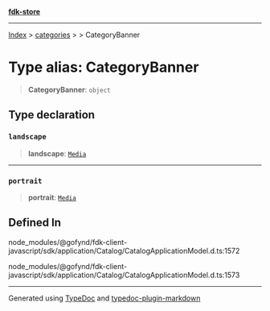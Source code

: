 [**fdk-store**](../../../README.md)
***

[Index](../../../API.md) > [categories](../../README.md) > [<internal>](../README.md) > CategoryBanner

# Type alias: CategoryBanner

> **CategoryBanner**: `object`

## Type declaration

### `landscape`

> **landscape**: [`Media`](../../../brands/internal_/type-aliases/type-alias.Media.md)

***

### `portrait`

> **portrait**: [`Media`](../../../brands/internal_/type-aliases/type-alias.Media.md)

## Defined In

node\_modules/@gofynd/fdk-client-javascript/sdk/application/Catalog/CatalogApplicationModel.d.ts:1572

node\_modules/@gofynd/fdk-client-javascript/sdk/application/Catalog/CatalogApplicationModel.d.ts:1573

***
Generated using [TypeDoc](https://typedoc.org/) and [typedoc-plugin-markdown](https://www.npmjs.com/package/typedoc-plugin-markdown)
